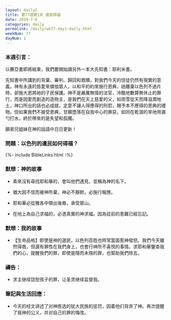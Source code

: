 ```yaml
---
layout: daily2
title: 第77週第1天 遺民得福
date: 2019-7-8
categories: daily
permalink: /daily/wk77-day1-daily.html
weekNum: 77
dayNum: 1
---
```


### 本週引言：
以賽亞書即將結束，我們要開始讀另外一本大先知書：耶利米書。

先知書中所講到的背棄、審判、歸回和救贖，對我們今天的信徒仍然有現實的意義。神有永遠的慈愛來憐恤眾人，以和平的約來施行恩典，祂離棄以色列不過片時，卻施大恩將祂的子民保護。神不是嚴厲無情的法官，冷酷地數算無休止的罪行，而是因愛而創造的造物主，是我們在天上慈愛的父，如雨雪從天而降滋潤地土，神口所出的話也必成就，定意不讓人得應得的刑罰，賜予本不應得的恩典的禮物。但如果我們不接受恩典，甘願墮落在自我中心的罪惡，如同在乾涸的旱地用漏勺打水，終於帶來的是失望和孤獨。

願弟兄姐妹在神的話語中日日更新！

### 問題：以色列的遺民如何得福？

{%- include BibleLinks.html -%}

### 默想：神的故事
+ 素來沒有尋找耶和華的，會叫他們遇見，並稱為神的名下。

+ 猶大因不信而被神所棄，神必不靜默，必施行報應。

+ 耶和華必從雅各中領出後裔，承受眾山。

+ 在地上為自己求福的，必憑真實的神求福。因為從前的患難已經忘記。

### 默想：我的故事
+ 【生命品格】即使是神的選民，以色列百姓也時常當面惹神發怒。我們今天雖然得救，但還有罪性在我們身上，也會行神所不喜悅的事情。求耶和華鑒查我們的心，提醒我們的罪，即使是隱而未現的罪，也幫助我們除去。

### 禱告：

+ 求主继续饶恕孩子的罪，让圣灵继续监督我。

### 筆記與生活回應：

+ 今天的经文讲述了对神拣选的犹大民族的惩罚，因着他们背弃了神。再次提醒了我神的公义，并对自己的罪的悔改。

